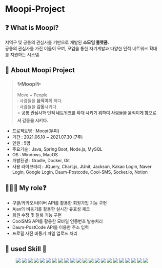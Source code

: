 # Moopi-Project

## ❓ What is Moopi?  
지역구 및 공통의 관심사를 기반으로 개발된 **소모임 플랫폼.**  
공통의 관심사를 가진 이들이 모여, 모임을 통한 자기계발과 다양한 인적 네트워크 확대를 지원하는 시스템.

## 📖 About Moopi Project
>  ### ✨Moopi✨
> Move + People  
> : 사람들을 **움직이게** 하다.  
> : 사람들을 **감동**시키다.  
> ⭐️ **공통 관심사과 인적 네트워크를 확대 시키기 위하여 사람들을 움직이게 함으로서 감동을 시키다.**

- 프로젝트명 : Moopi(무피)
- 기간 : 2021.06.10 ~ 2021.07.30 (7주)
- 인원 : 5명
- 주요기술 : Java, Spring Boot, Node.js, MySQL
- OS : Windows, MacOS
- 개발환경 : Gradle, Docker, Git
- 사용 라이브러리 : JQuery, Chart.js, JUnit, Jackson, Kakao Login, Naver Login, Google Login, Daum-Postcode, Cool-SMS, Socket.io, Notion

## 👩🏻‍💻 My role❓
- 구글/카카오/네이버 API를 활용한 회원가입 기능 구현
- Ajax의 비동기를 활용한 실시간 유효성 체크
- 회원 수정 및 탈퇴 기능 구현
- CoolSMS API를 활용한 모바일 인증번호 발송처리
- Daum-PostCode API를 이용한 주소 입력
- 프로필 사진 비동기 파일 업로드 처리

## 📖 used Skill 🚀

<div align="center">  
  <img src="https://img.shields.io/badge/HTML5-E34F26?style=for-the-badge&logo=HTML5&logoColor=white"/> <img src="https://img.shields.io/badge/CSS3-1572B6?style=for-the-badge&logo=CSS3&logoColor=white"/> 
  <img src="https://img.shields.io/badge/JavaScript-F7DF1E?style=for-the-badge&logo=JavaScript&logoColor=white"/> 
  <img src="https://img.shields.io/badge/Ajax-000000?style=for-the-badge&logo=Ajax&logoColor=white"/> 
  <img src="https://img.shields.io/badge/Sweet Alert-EF1970?style=for-the-badge&logo=Sweet-Alert&logoColor=white"/> 
  <img src="https://img.shields.io/badge/JSON-000000?style=for-the-badge&logo=JSON&logoColor=white"/> 
  <img src="https://img.shields.io/badge/jQuery-0769AD?style=for-the-badge&logo=jQuery&logoColor=white"/> 
  <img src="https://img.shields.io/badge/java-000000?style=for-the-badge&logo=Java&logoColor=white"/> <img src="https://img.shields.io/badge/mysql-4479A1?style=for-the-badge&logo=MySQL&logoColor=white"/> 
  <img src="https://img.shields.io/badge/Spring Boot-6DB33F?style=for-the-badge&logo=Spring Boot&logoColor=white"/> 
  <img src="https://img.shields.io/badge/Apache Tomcat-F8DC75?style=for-the-badge&logo=apachetomcat&logoColor=white"/> 
  <img src="https://img.shields.io/badge/Gradle-02303A?style=for-the-badge&logo=Gradle&logoColor=white"/> 
  <img src="https://img.shields.io/badge/MyBatis-000000?style=for-the-badge&logo=MyBatis&logoColor=white"/> 
  <img src="https://img.shields.io/badge/Daum Post API-000000?style=for-the-badge&Color=white"/> <img src="https://img.shields.io/badge/Google API-000000?style=for-the-badge&Color=white"/> 
  <img src="https://img.shields.io/badge/Naver API-000000?style=for-the-badge&Color=white"/> 
  <img src="https://img.shields.io/badge/Kakao API-000000?style=for-the-badge&Color=white"/> 
  <img src="https://img.shields.io/badge/Cool SMS-000000?style=for-the-badge&Color=white"/> 
  <img src="https://img.shields.io/badge/Eclipse-2C2255?style=for-the-badge&logo=Eclipse&logoColor=white"/> <img src="https://img.shields.io/badge/MySQL Workbench-4479A1?style=for-the-badge&logo=mysql&logoColor=white"/> 
  <img src="https://img.shields.io/badge/GitHub-181717?style=for-the-badge&logo=GitHub&logoColor=white"/> 
  <img src="https://img.shields.io/badge/Star UML-000000?style=for-the-badge&logo=StarUML&logoColor=white"/> 
</div>

